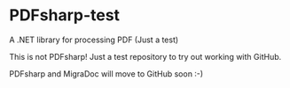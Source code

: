 # PDFsharp-test

A .NET library for processing PDF (Just a test)

This is not PDFsharp! Just a test repository to try out working with GitHub.

PDFsharp and MigraDoc will move to GitHub soon :-)
